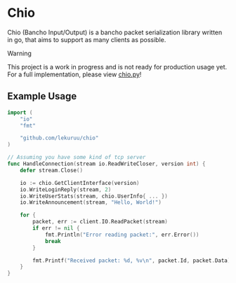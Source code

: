 # Chio

Chio (Bancho Input/Output) is a bancho packet serialization library written in go, that aims to support as many clients as possible.

> [!WARNING]
> This project is a work in progress and is not ready for production usage yet.
> For a full implementation, please view [chio.py](https://github.com/Lekuruu/chio.py)!

## Example Usage

```go
import (
    "io"
    "fmt"

    "github.com/lekuruu/chio"
)

// Assuming you have some kind of tcp server
func HandleConnection(stream io.ReadWriteCloser, version int) {
    defer stream.Close()

    io := chio.GetClientInterface(version)
    io.WriteLoginReply(stream, 2)
    io.WriteUserStats(stream, chio.UserInfo{ ... })
    io.WriteAnnouncement(stream, "Hello, World!")

    for {
        packet, err := client.IO.ReadPacket(stream)
        if err != nil {
            fmt.Println("Error reading packet:", err.Error())
            break
        }

        fmt.Printf("Received packet: %d, %v\n", packet.Id, packet.Data)
    }
}
```
